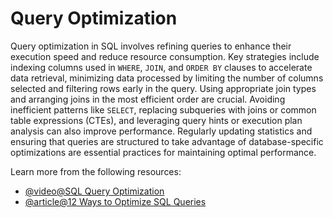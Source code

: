 # Query Optimization

Query optimization in SQL involves refining queries to enhance their execution speed and reduce resource consumption. Key strategies include indexing columns used in `WHERE`, `JOIN`, and `ORDER BY` clauses to accelerate data retrieval, minimizing data processed by limiting the number of columns selected and filtering rows early in the query. Using appropriate join types and arranging joins in the most efficient order are crucial. Avoiding inefficient patterns like `SELECT`, replacing subqueries with joins or common table expressions (CTEs), and leveraging query hints or execution plan analysis can also improve performance. Regularly updating statistics and ensuring that queries are structured to take advantage of database-specific optimizations are essential practices for maintaining optimal performance.

Learn more from the following resources:

- [@video@SQL Query Optimization](https://www.youtube.com/watch?v=GA8SaXDLdsY)
- [@article@12 Ways to Optimize SQL Queries](https://www.developernation.net/blog/12-ways-to-optimize-sql-queries-in-database-management/)